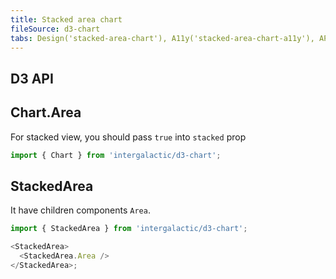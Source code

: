 ```yaml
---
title: Stacked area chart
fileSource: d3-chart
tabs: Design('stacked-area-chart'), A11y('stacked-area-chart-a11y'), API('stacked-area-chart-api'), Examples('stacked-area-chart-d3-code'), Changelog('d3-chart-changelog')
---
```


## D3 API


## Chart.Area

For stacked view, you should pass `true` into `stacked` prop

```js
import { Chart } from 'intergalactic/d3-chart';
```

<TypesView type="AreaChartProps" :types={...types} />

## StackedArea

It have children components `Area`.

```js
import { StackedArea } from 'intergalactic/d3-chart';

<StackedArea>
  <StackedArea.Area />
</StackedArea>;
```

<TypesView type="StackedAreaProps" :types={...types} />

<script setup>import { data as types } from '@types.data.ts';</script>
